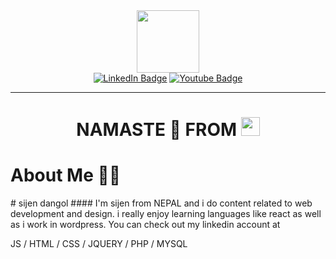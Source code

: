 <div id="header" align="center">
  <img src="https://media.giphy.com/media/M9gbBd9nbDrOTu1Mqx/giphy.gif" width="100"/>
</div>

<div id="badges" align="center">
  <a href="https://www.linkedin.com/in/sijen-dangol-406a44187/"><img src="https://img.shields.io/badge/LinkedIn-blue?style=for-the-badge&logo=linkedin&logoColor=white" alt="LinkedIn Badge"/></a>
  <a href="https://www.linkedin.com/in/sijen-dangol-406a44187/"><img src="https://img.shields.io/badge/instagram-red?style=for-the-badge&logo=instagram&logoColor=white" alt="Youtube Badge"/></a><br/>
<img src="https://komarev.com/ghpvc/?username=your-github-username&style=flat-square&color=blue" alt=""/>
</div>
<hr/> 
<h1 align="center">NAMASTE 🙏 FROM <img src="https://upload.wikimedia.org/wikipedia/commons/d/da/Flag_of_Nepal.png" height="  30px" width="30px"/> </h1>
<h1>About Me 👨‍💻</h1>
# sijen dangol
#### I'm sijen from NEPAL and i do content related to web development and design. i really enjoy learning languages like react as well as i work in wordpress. You can check out my linkedin account at 

JS / HTML / CSS / JQUERY / PHP / MYSQL 
